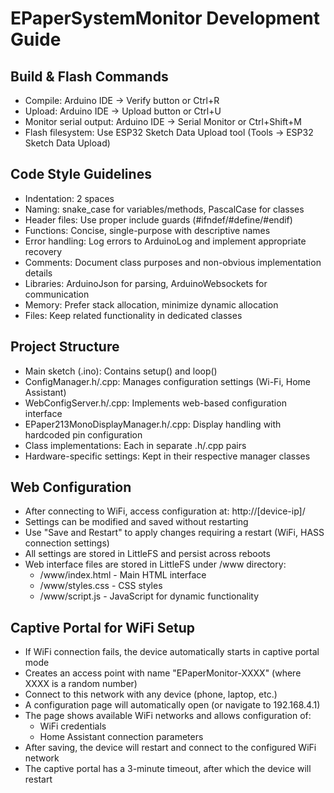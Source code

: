 # EPaperSystemMonitor Development Guide

## Build & Flash Commands
- Compile: Arduino IDE → Verify button or Ctrl+R
- Upload: Arduino IDE → Upload button or Ctrl+U
- Monitor serial output: Arduino IDE → Serial Monitor or Ctrl+Shift+M
- Flash filesystem: Use ESP32 Sketch Data Upload tool (Tools → ESP32 Sketch Data Upload)

## Code Style Guidelines
- Indentation: 2 spaces
- Naming: snake_case for variables/methods, PascalCase for classes
- Header files: Use proper include guards (#ifndef/#define/#endif)
- Functions: Concise, single-purpose with descriptive names
- Error handling: Log errors to ArduinoLog and implement appropriate recovery
- Comments: Document class purposes and non-obvious implementation details
- Libraries: ArduinoJson for parsing, ArduinoWebsockets for communication
- Memory: Prefer stack allocation, minimize dynamic allocation
- Files: Keep related functionality in dedicated classes

## Project Structure
- Main sketch (.ino): Contains setup() and loop()
- ConfigManager.h/.cpp: Manages configuration settings (Wi-Fi, Home Assistant)
- WebConfigServer.h/.cpp: Implements web-based configuration interface
- EPaper213MonoDisplayManager.h/.cpp: Display handling with hardcoded pin configuration
- Class implementations: Each in separate .h/.cpp pairs
- Hardware-specific settings: Kept in their respective manager classes

## Web Configuration
- After connecting to WiFi, access configuration at: http://[device-ip]/
- Settings can be modified and saved without restarting
- Use "Save and Restart" to apply changes requiring a restart (WiFi, HASS connection settings)
- All settings are stored in LittleFS and persist across reboots
- Web interface files are stored in LittleFS under /www directory:
  - /www/index.html - Main HTML interface
  - /www/styles.css - CSS styles
  - /www/script.js - JavaScript for dynamic functionality

## Captive Portal for WiFi Setup
- If WiFi connection fails, the device automatically starts in captive portal mode
- Creates an access point with name "EPaperMonitor-XXXX" (where XXXX is a random number)
- Connect to this network with any device (phone, laptop, etc.)
- A configuration page will automatically open (or navigate to 192.168.4.1)
- The page shows available WiFi networks and allows configuration of:
  - WiFi credentials
  - Home Assistant connection parameters
- After saving, the device will restart and connect to the configured WiFi network
- The captive portal has a 3-minute timeout, after which the device will restart